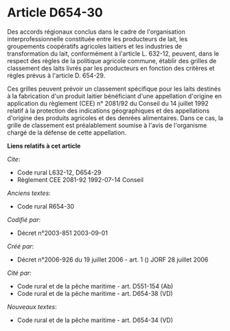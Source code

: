 # Article D654-30

Des accords régionaux conclus dans le cadre de l'organisation interprofessionnelle constituée entre les producteurs de lait,
les groupements coopératifs agricoles laitiers et les industries de transformation du lait, conformément à l'article L.
632-12, peuvent, dans le respect des règles de la politique agricole commune, établir des grilles de classement des laits
livrés par les producteurs en fonction des critères et règles prévus à l'article D. 654-29.

Ces grilles peuvent prévoir un classement spécifique pour les laits destinés à la fabrication d'un produit laitier
bénéficiant d'une appellation d'origine en application du règlement (CEE) n° 2081/92 du Conseil du 14 juillet 1992 relatif à
la protection des indications géographiques et des appellations d'origine des produits agricoles et des denrées alimentaires.
Dans ce cas, la grille de classement est préalablement soumise à l'avis de l'organisme chargé de la défense de cette
appellation.

**Liens relatifs à cet article**

_Cite_:

  - Code rural L632-12, D654-29
  - Règlement CEE 2081-92 1992-07-14 Conseil

_Anciens textes_:

  - Code rural R654-30

_Codifié par_:

  - Décret n°2003-851 2003-09-01

_Créé par_:

  - Décret n°2006-926 du 19 juillet 2006 - art. 1 () JORF 28 juillet 2006

_Cité par_:

  - Code rural et de la pêche maritime - art. D551-154 (Ab)
  - Code rural et de la pêche maritime - art. D654-38 (VD)

_Nouveaux textes_:

  - Code rural et de la pêche maritime - art. D654-34 (VD)
